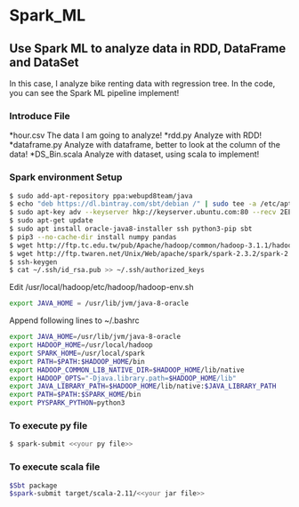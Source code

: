 # Spark_ML

## Use Spark ML to analyze data in RDD, DataFrame and DataSet
In this case, I analyze bike renting data with regression tree.
In the code, you can see the Spark ML pipeline implement!
### Introduce File
*hour.csv
The data I am going to analyze!
*rdd.py 
Analyze with RDD!
*dataframe.py
Analyze with dataframe, better to look at the column of the data!
*DS_Bin.scala
Analyze with dataset, using scala to implement!

### Spark environment Setup
```bash
$ sudo add-apt-repository ppa:webupd8team/java
$ echo "deb https://dl.bintray.com/sbt/debian /" | sudo tee -a /etc/apt/sources.list.d/sbt.list
$ sudo apt-key adv --keyserver hkp://keyserver.ubuntu.com:80 --recv 2EE0EA64E40A89B84B2DF73499E82A75642AC823
$ sudo apt-get update
$ sudo apt install oracle-java8-installer ssh python3-pip sbt
$ pip3 --no-cache-dir install numpy pandas
$ wget http://ftp.tc.edu.tw/pub/Apache/hadoop/common/hadoop-3.1.1/hadoop-3.1.1.tar.gz
$ wget http://ftp.twaren.net/Unix/Web/apache/spark/spark-2.3.2/spark-2.3.2-bin-hadoop2.7.tgz
$ ssh-keygen
$ cat ~/.ssh/id_rsa.pub >> ~/.ssh/authorized_keys
```

Edit /usr/local/hadoop/etc/hadoop/hadoop-env.sh
```bash
export JAVA_HOME = /usr/lib/jvm/java-8-oracle
```

Append following lines to ~/.bashrc
```bash
export JAVA_HOME=/usr/lib/jvm/java-8-oracle
export HADOOP_HOME=/usr/local/hadoop
export SPARK_HOME=/usr/local/spark
export PATH=$PATH:$HADOOP_HOME/bin 
export HADOOP_COMMON_LIB_NATIVE_DIR=$HADOOP_HOME/lib/native
export HADOOP_OPTS="-Djava.library.path=$HADOOP_HOME/lib"
export JAVA_LIBRARY_PATH=$HADOOP_HOME/lib/native:$JAVA_LIBRARY_PATH
export PATH=$PATH:$SPARK_HOME/bin 
export PYSPARK_PYTHON=python3
```

### To execute py file
```bash
$ spark-submit <<your py file>>
```

### To execute scala file
```bash
$Sbt package 
$spark-submit target/scala-2.11/<<your jar file>>
```
